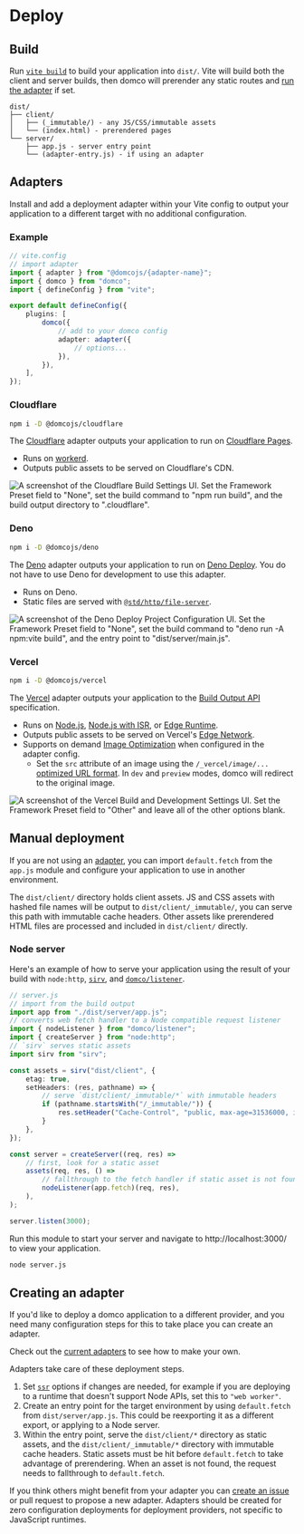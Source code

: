 # Deploy

<on-this-page></on-this-page>

## Build

Run [`vite build`](https://vitejs.dev/guide/cli.html#vite-build) to build your application into `dist/`. Vite will build both the client and server builds, then domco will prerender any static routes and [run the adapter](#adapters) if set.

```
dist/
├── client/
│	├── (_immutable/) - any JS/CSS/immutable assets
│	└── (index.html) - prerendered pages
└── server/
	├── app.js - server entry point
	└── (adapter-entry.js) - if using an adapter
```

## Adapters

Install and add a deployment adapter within your Vite config to output your application to a different target with no additional configuration.

### Example

```ts {4,11-13}
// vite.config
// import adapter
import { adapter } from "@domcojs/{adapter-name}";
import { domco } from "domco";
import { defineConfig } from "vite";

export default defineConfig({
	plugins: [
		domco({
			// add to your domco config
			adapter: adapter({
				// options...
			}),
		}),
	],
});
```

### Cloudflare

```bash
npm i -D @domcojs/cloudflare
```

The [Cloudflare](https://cloudflare.com) adapter outputs your application to run on [Cloudflare Pages](https://pages.cloudflare.com/).

- Runs on [workerd](https://github.com/cloudflare/workerd).
- Outputs public assets to be served on Cloudflare's CDN.

<img loading="lazy" src="/_vercel/image?url=/images/cloudflare/build-settings.png&w=1280&q=100" alt='A screenshot of the Cloudflare Build Settings UI. Set the Framework Preset field to "None", set the build command to "npm run build", and the build output directory to ".cloudflare".' />

### Deno

```bash
npm i -D @domcojs/deno
```

The [Deno](https://deno.com) adapter outputs your application to run on [Deno Deploy](https://deno.com/deploy). You do not have to use Deno for development to use this adapter.

- Runs on Deno.
- Static files are served with [`@std/http/file-server`](https://jsr.io/@std/http).

<img loading="lazy" src="/_vercel/image?url=/images/deno/build-settings.png&w=1280&q=100" alt='A screenshot of the Deno Deploy Project Configuration UI. Set the Framework Preset field to "None", set the build command to "deno run -A npm:vite build", and the entry point to "dist/server/main.js".' />

### Vercel

```bash
npm i -D @domcojs/vercel
```

The [Vercel](https://vercel.com) adapter outputs your application to the [Build Output API](https://vercel.com/docs/build-output-api/v3) specification.

- Runs on [Node.js](https://vercel.com/docs/functions/runtimes#node.js), [Node.js with ISR](https://vercel.com/docs/incremental-static-regeneration), or [Edge Runtime](https://vercel.com/docs/functions/runtimes/edge-runtime).
- Outputs public assets to be served on Vercel's [Edge Network](https://vercel.com/docs/edge-network/overview).
- Supports on demand [Image Optimization](https://vercel.com/docs/image-optimization) when configured in the adapter config.
  - Set the `src` attribute of an image using the `/_vercel/image/...` [optimized URL format](https://vercel.com/docs/image-optimization#optimized-url-format). In `dev` and `preview` modes, domco will redirect to the original image.

<img loading="lazy" src="/_vercel/image?url=/images/vercel/build-settings.png&w=1280&q=100" alt='A screenshot of the Vercel Build and Development Settings UI. Set the Framework Preset field to "Other" and leave all of the other options blank.' />

## Manual deployment

If you are not using an [adapter](#adapters), you can import `default.fetch` from the `app.js` module and configure your application to use in another environment.

The `dist/client/` directory holds client assets. JS and CSS assets with hashed file names will be output to `dist/client/_immutable/`, you can serve this path with immutable cache headers. Other assets like prerendered HTML files are processed and included in `dist/client/` directly.

### Node server

Here's an example of how to serve your application using the result of your build with `node:http`, [`sirv`](https://github.com/lukeed/sirv/tree/master/packages/sirv), and [`domco/listener`](https://github.com/rossrobino/domco/blob/main/packages/domco/src/listener/index.ts).

```ts
// server.js
// import from the build output
import app from "./dist/server/app.js";
// converts web fetch handler to a Node compatible request listener
import { nodeListener } from "domco/listener";
import { createServer } from "node:http";
// `sirv` serves static assets
import sirv from "sirv";

const assets = sirv("dist/client", {
	etag: true,
	setHeaders: (res, pathname) => {
		// serve `dist/client/_immutable/*` with immutable headers
		if (pathname.startsWith("/_immutable/")) {
			res.setHeader("Cache-Control", "public, max-age=31536000, immutable");
		}
	},
});

const server = createServer((req, res) =>
	// first, look for a static asset
	assets(req, res, () =>
		// fallthrough to the fetch handler if static asset is not found
		nodeListener(app.fetch)(req, res),
	),
);

server.listen(3000);
```

Run this module to start your server and navigate to http://localhost:3000/ to view your application.

```bash
node server.js
```

## Creating an adapter

If you'd like to deploy a domco application to a different provider, and you need many configuration steps for this to take place you can create an adapter.

Check out the [current adapters](https://github.com/rossrobino/domco/tree/main/packages) to see how to make your own.

Adapters take care of these deployment steps.

1. Set [`ssr`](https://vitejs.dev/config/ssr-options.html) options if changes are needed, for example if you are deploying to a runtime that doesn't support Node APIs, set this to `"web worker"`.
2. Create an entry point for the target environment by using `default.fetch` from `dist/server/app.js`. This could be reexporting it as a different export, or applying to a Node server.
3. Within the entry point, serve the `dist/client/*` directory as static assets, and the `dist/client/_immutable/*` directory with immutable cache headers. Static assets must be hit before `default.fetch` to take advantage of prerendering. When an asset is not found, the request needs to fallthrough to `default.fetch`.

If you think others might benefit from your adapter you can [create an issue](https://github.com/rossrobino/domco/issues) or pull request to propose a new adapter. Adapters should be created for zero configuration deployments for deployment providers, not specific to JavaScript runtimes.
